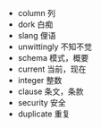 * column 列
* dork 白痴
* slang 俚语
* unwittingly 不知不觉
* schema 模式，概要
* current 当前，现在
* integer 整数
* clause 条文，条款
* security 安全
* duplicate 重复



